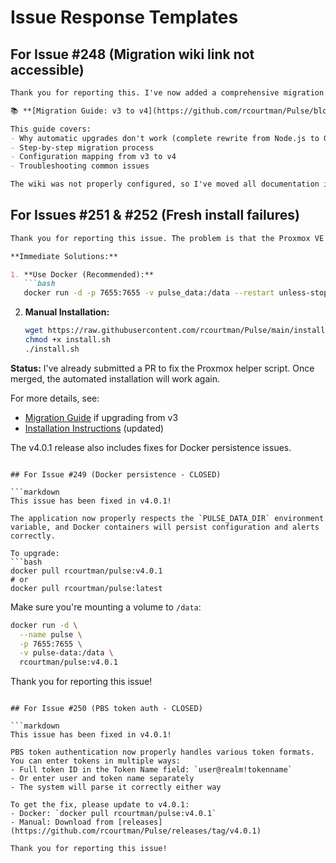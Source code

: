 # Issue Response Templates

## For Issue #248 (Migration wiki link not accessible)

```markdown
Thank you for reporting this. I've now added a comprehensive migration guide directly to the repository:

📚 **[Migration Guide: v3 to v4](https://github.com/rcourtman/Pulse/blob/main/docs/MIGRATION_V3_TO_V4.md)**

This guide covers:
- Why automatic upgrades don't work (complete rewrite from Node.js to Go)
- Step-by-step migration process
- Configuration mapping from v3 to v4
- Troubleshooting common issues

The wiki was not properly configured, so I've moved all documentation into the main repository for better accessibility.
```

## For Issues #251 & #252 (Fresh install failures)

```markdown
Thank you for reporting this issue. The problem is that the Proxmox VE helper script is still configured for Pulse v3 (Node.js version), which is why you're seeing "missing package.json" errors.

**Immediate Solutions:**

1. **Use Docker (Recommended):**
   ```bash
   docker run -d -p 7655:7655 -v pulse_data:/data --restart unless-stopped rcourtman/pulse:latest
   ```

2. **Manual Installation:**
   ```bash
   wget https://raw.githubusercontent.com/rcourtman/Pulse/main/install.sh
   chmod +x install.sh
   ./install.sh
   ```

**Status:** I've already submitted a PR to fix the Proxmox helper script. Once merged, the automated installation will work again.

For more details, see:
- [Migration Guide](https://github.com/rcourtman/Pulse/blob/main/docs/MIGRATION_V3_TO_V4.md) if upgrading from v3
- [Installation Instructions](https://github.com/rcourtman/Pulse#quick-start-2-minutes) (updated)

The v4.0.1 release also includes fixes for Docker persistence issues.
```

## For Issue #249 (Docker persistence - CLOSED)

```markdown
This issue has been fixed in v4.0.1! 

The application now properly respects the `PULSE_DATA_DIR` environment variable, and Docker containers will persist configuration and alerts correctly.

To upgrade:
```bash
docker pull rcourtman/pulse:v4.0.1
# or
docker pull rcourtman/pulse:latest
```

Make sure you're mounting a volume to `/data`:
```bash
docker run -d \
  --name pulse \
  -p 7655:7655 \
  -v pulse-data:/data \
  rcourtman/pulse:v4.0.1
```

Thank you for reporting this issue!
```

## For Issue #250 (PBS token auth - CLOSED)

```markdown
This issue has been fixed in v4.0.1!

PBS token authentication now properly handles various token formats. You can enter tokens in multiple ways:
- Full token ID in the Token Name field: `user@realm!tokenname`
- Or enter user and token name separately
- The system will parse it correctly either way

To get the fix, please update to v4.0.1:
- Docker: `docker pull rcourtman/pulse:v4.0.1`
- Manual: Download from [releases](https://github.com/rcourtman/Pulse/releases/tag/v4.0.1)

Thank you for reporting this issue!
```
